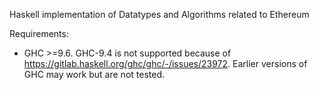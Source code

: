 Haskell implementation of Datatypes and Algorithms related to Ethereum

Requirements:

*   GHC >=9.6. GHC-9.4 is not supported because of
    https://gitlab.haskell.org/ghc/ghc/-/issues/23972. Earlier versions of GHC
    may work but are not tested.



